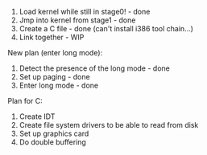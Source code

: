 1. Load kernel while still in stage0! - done
2. Jmp into kernel from stage1 - done
2. Create a C file - done (can't install i386 tool chain...)
3. Link together - WIP

New plan (enter long mode):
1. Detect the presence of the long mode - done
2. Set up paging - done
3. Enter long mode - done

Plan for C:
1. Create IDT
2. Create file system drivers to be able to read from disk
3. Set up graphics card
4. Do double buffering